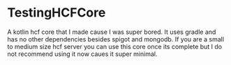 # TestingHCFCore
A kotlin hcf core that I made cause I was super bored. It uses gradle and has no other dependencies besides spigot and mongodb. If you are a small to medium size hcf server you can use this core once its complete but I do not recommend using it now caues it super minimal.

